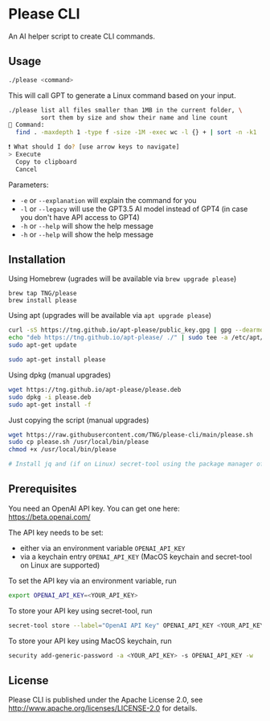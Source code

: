 # Please CLI

An AI helper script to create CLI commands.

## Usage

```bash
./please <command>
```
This will call GPT to generate a Linux command based on your input.

```bash
./please list all files smaller than 1MB in the current folder, \
         sort them by size and show their name and line count
🔡 Command:
  find . -maxdepth 1 -type f -size -1M -exec wc -l {} + | sort -n -k1

❗ What should I do? [use arrow keys to navigate]
> Execute
  Copy to clipboard
  Cancel
```

Parameters:
- `-e` or `--explanation` will explain the command for you
- `-l` or `--legacy` will use the GPT3.5 AI model instead of GPT4 (in case you don't have API access to GPT4)
- `-h` or `--help` will show the help message
- `-h` or `--help` will show the help message

## Installation

Using Homebrew (ugrades will be available via `brew upgrade please`)

```
brew tap TNG/please
brew install please
```

Using apt (upgrades will be available via `apt upgrade please`)

```bash
curl -sS https://tng.github.io/apt-please/public_key.gpg | gpg --dearmor | sudo tee /etc/apt/trusted.gpg.d/please.gpg > /dev/null
echo "deb https://tng.github.io/apt-please/ ./" | sudo tee -a /etc/apt/sources.list
sudo apt-get update

sudo apt-get install please
```

Using dpkg (manual upgrades)

```bash
wget https://tng.github.io/apt-please/please.deb
sudo dpkg -i please.deb
sudo apt-get install -f
```

Just copying the script (manual upgrades)

```bash
wget https://raw.githubusercontent.com/TNG/please-cli/main/please.sh
sudo cp please.sh /usr/local/bin/please
chmod +x /usr/local/bin/please

# Install jq and (if on Linux) secret-tool using the package manager of your choice
```

## Prerequisites

You need an OpenAI API key. You can get one here: https://beta.openai.com/

The API key needs to be set:
- either via an environment variable `OPENAI_API_KEY`
- via a keychain entry `OPENAI_API_KEY` (MacOS keychain and secret-tool on Linux are supported)

To set the API key via an environment variable, run

```bash
export OPENAI_API_KEY=<YOUR_API_KEY>
```

To store your API key using secret-tool, run

```bash
secret-tool store --label="OpenAI API Key" OPENAI_API_KEY <YOUR_API_KEY>
```

To store your API key using MacOS keychain, run

```bash
security add-generic-password -a <YOUR_API_KEY> -s OPENAI_API_KEY -w
```

## License

Please CLI is published under the Apache License 2.0, see http://www.apache.org/licenses/LICENSE-2.0 for details.
